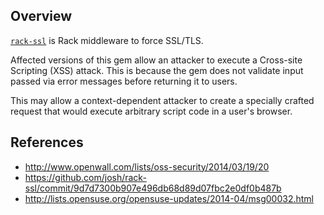 ## Overview

[`rack-ssl`](https://rubygems.org/gems/rack-ssl) is Rack middleware to force SSL/TLS.

Affected versions of this gem allow an attacker to execute a Cross-site Scripting (XSS) attack. This is because the gem does not validate input passed via error messages before returning it to users.

This may allow a context-dependent attacker to create a specially crafted request that would execute arbitrary script code in a user's browser.

## References

- http://www.openwall.com/lists/oss-security/2014/03/19/20
- https://github.com/josh/rack-ssl/commit/9d7d7300b907e496db68d89d07fbc2e0df0b487b
- http://lists.opensuse.org/opensuse-updates/2014-04/msg00032.html
